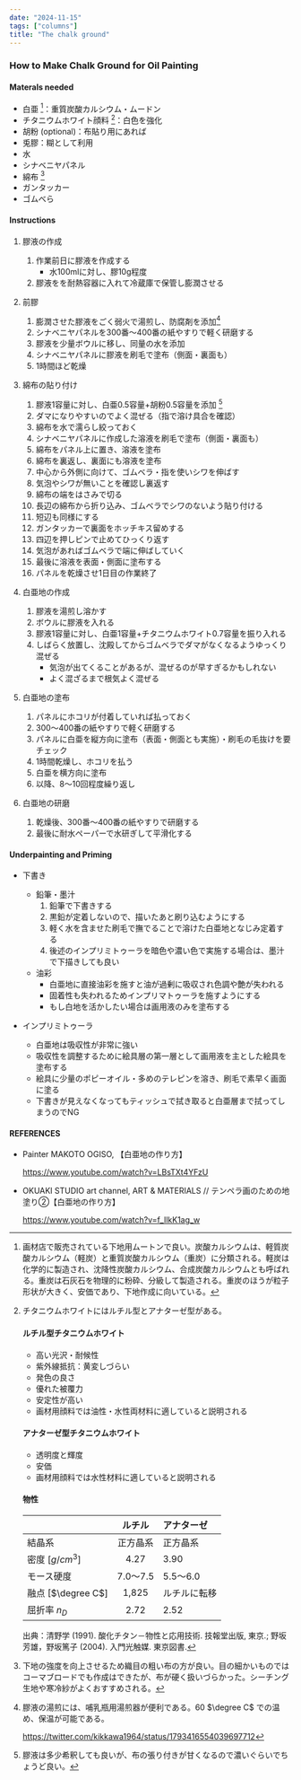 ```yaml
---
date: "2024-11-15"
tags: ["columns"]
title: "The chalk ground"
---
```


### How to Make Chalk Ground for Oil Painting

#### Materals needed
- 白亜 [^1]：重質炭酸カルシウム・ムードン
- チタニウムホワイト顔料 [^2]：白色を強化
- 胡粉 (optional)：布貼り用にあれば
- 兎膠：糊として利用
- 水
- シナベニヤパネル
- 綿布 [^3]
- ガンタッカー
- ゴムべら

#### Instructions

1. 膠液の作成
     1. 作業前日に膠液を作成する
        - 水100mlに対し、膠10g程度
     2. 膠液をを耐熱容器に入れて冷蔵庫で保管し膨潤させる

2. 前膠
     1. 膨潤させた膠液をごく弱火で湯煎し、防腐剤を添加[^4]
     2. シナベニヤパネルを300番～400番の紙やすりで軽く研磨する
     3. 膠液を少量ボウルに移し、同量の水を添加
     4. シナベニヤパネルに膠液を刷毛で塗布（側面・裏面も）
     5. 1時間ほど乾燥

3. 綿布の貼り付け
     1. 膠液1容量に対し、白亜0.5容量+胡粉0.5容量を添加 [^5]
     2. ダマになりやすいのでよく混ぜる（指で溶け具合を確認）
     3. 綿布を水で濡らし絞っておく
     4. シナベニヤパネルに作成した溶液を刷毛で塗布（側面・裏面も）
     5. 綿布をパネル上に置き、溶液を塗布
     6. 綿布を裏返し、裏面にも溶液を塗布
     7. 中心から外側に向けて、ゴムベラ・指を使いシワを伸ばす
     8. 気泡やシワが無いことを確認し裏返す
     9. 綿布の端をはさみで切る
     10. 長辺の綿布から折り込み、ゴムベラでシワのないよう貼り付ける
     11. 短辺も同様にする
     12. ガンタッカーで裏面をホッチキス留めする
     13. 四辺を押しピンで止めてひっくり返す
     14. 気泡があればゴムベラで端に伸ばしていく
     15. 最後に溶液を表面・側面に塗布する
     16. パネルを乾燥させ1日目の作業終了

4. 白亜地の作成
     1. 膠液を湯煎し溶かす
     2. ボウルに膠液を入れる
     3. 膠液1容量に対し、白亜1容量+チタニウムホワイト0.7容量を振り入れる
     4. しばらく放置し、沈殿してからゴムベラでダマがなくなるようゆっくり混ぜる
         - 気泡が出てくることがあるが、混ぜるのが早すぎるかもしれない
         - よく混ざるまで根気よく混ぜる

5. 白亜地の塗布
     1. パネルにホコリが付着していれば払っておく
     2. 300～400番の紙やすりで軽く研磨する
     3. パネルに白亜を縦方向に塗布（表面・側面とも実施）・刷毛の毛抜けを要チェック
     4. 1時間乾燥し、ホコリを払う
     5. 白亜を横方向に塗布
     6. 以降、8～10回程度繰り返し

6. 白亜地の研磨
   1. 乾燥後、300番～400番の紙やすりで研磨する
   2. 最後に耐水ペーパーで水研ぎして平滑化する

#### Underpainting and Priming

- 下書き
  - 鉛筆・墨汁
    1. 鉛筆で下書きする
    2. 黒鉛が定着しないので、描いたあと刷り込むようにする
    3. 軽く水を含ませた刷毛で撫でることで溶けた白亜地となじみ定着する
    4. 後述のインプリミトゥーラを暗色や濃い色で実施する場合は、墨汁で下描きしても良い
  - 油彩
    - 白亜地に直接油彩を施すと油が過剰に吸収され色調や艶が失われる
    - 固着性も失われるためインプリマトゥーラを施すようにする
    - もし白地を活かしたい場合は画用液のみを塗布する

- インプリミトゥーラ
  - 白亜地は吸収性が非常に強い
  - 吸収性を調整するために絵具層の第一層として画用液を主とした絵具を塗布する
  - 絵具に少量のポピーオイル・多めのテレピンを溶き、刷毛で素早く画面に塗る
  - 下書きが見えなくなってもティッシュで拭き取ると白亜層まで拭ってしまうのでNG

#### REFERENCES
- Painter MAKOTO OGISO, 【白亜地の作り方】

  https://www.youtube.com/watch?v=LBsTXt4YFzU
- OKUAKI STUDIO art channel, ART & MATERIALS // テンペラ画のための地塗り②【白亜地の作り方】

  https://www.youtube.com/watch?v=f_IlkK1ag_w

[^1]: 画材店で販売されている下地用ムートンで良い。炭酸カルシウムは、軽質炭酸カルシウム（軽炭）と重質炭酸カルシウム（重炭）に分類される。軽炭は化学的に製造され、沈降性炭酸カルシウム、合成炭酸カルシウムとも呼ばれる。重炭は石灰石を物理的に粉砕、分級して製造される。重炭のほうが粒子形状が大きく、安価であり、下地作成に向いている。

[^2]: チタニウムホワイトにはルチル型とアナターゼ型がある。
    #### ルチル型チタニウムホワイト
    - 高い光沢・耐候性
    - 紫外線抵抗：黄変しづらい
    - 発色の良さ
    - 優れた被覆力
    - 安定性が高い
    - 画材用顔料では油性・水性両材料に適していると説明される
    #### アナターゼ型チタニウムホワイト
    - 透明度と輝度
    - 安価
    - 画材用顔料では水性材料に適していると説明される

    #### 物性
    |                   |  ルチル  | アナターゼ   |
    | :---------------- | :------: | :----------- |
    | 結晶系            | 正方晶系 | 正方晶系     |
    | 密度 [$g/cm^3$]    |   4.27   | 3.90         |
    | モース硬度        | 7.0～7.5 | 5.5～6.0     |
    | 融点 [$\degree C$] |  1,825   | ルチルに転移 |
    | 屈折率 $n_D$      |   2.72   | 2.52         |

    出典：清野学 (1991). 酸化チタン－物性と応用技術. 技報堂出版, 東京.; 野坂芳雄，野坂篤子 (2004). 入門光触媒. 東京図書.

[^3]: 下地の強度を向上させるため織目の粗い布の方が良い。目の細かいものではコーマブロードでも作成はできたが、布が硬く扱いづらかった。シーチング生地や寒冷紗がよくおすすめされる。

[^4]: 膠液の湯煎には、哺乳瓶用湯煎器が便利である。60 $\degree C$ での温め、保温が可能である。

    https://twitter.com/kikkawa1964/status/1793416554039697712

[^5]: 膠液は多少希釈しても良いが、布の張り付きが甘くなるので濃いぐらいでちょうど良い。
